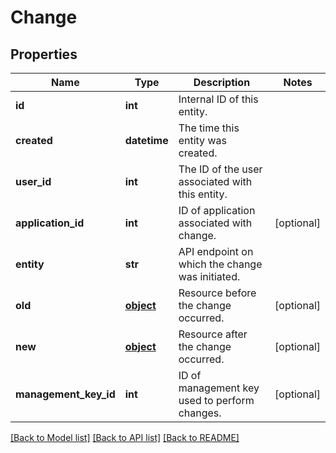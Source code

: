 # Change


## Properties
Name | Type | Description | Notes
------------ | ------------- | ------------- | -------------
**id** | **int** | Internal ID of this entity. | 
**created** | **datetime** | The time this entity was created. | 
**user_id** | **int** | The ID of the user associated with this entity. | 
**application_id** | **int** | ID of application associated with change. | [optional] 
**entity** | **str** | API endpoint on which the change was initiated. | 
**old** | [**object**](.md) | Resource before the change occurred. | [optional] 
**new** | [**object**](.md) | Resource after the change occurred. | [optional] 
**management_key_id** | **int** | ID of management key used to perform changes. | [optional] 

[[Back to Model list]](../README.md#documentation-for-models) [[Back to API list]](../README.md#documentation-for-api-endpoints) [[Back to README]](../README.md)



